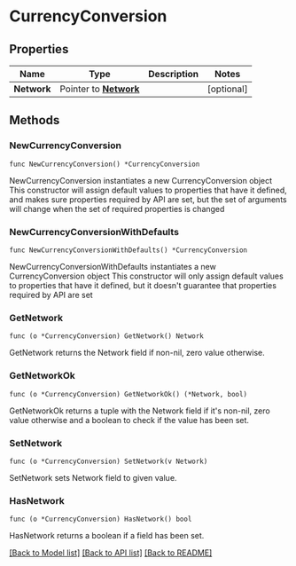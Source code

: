 # CurrencyConversion

## Properties

Name | Type | Description | Notes
------------ | ------------- | ------------- | -------------
**Network** | Pointer to [**Network**](Network.md) |  | [optional] 

## Methods

### NewCurrencyConversion

`func NewCurrencyConversion() *CurrencyConversion`

NewCurrencyConversion instantiates a new CurrencyConversion object
This constructor will assign default values to properties that have it defined,
and makes sure properties required by API are set, but the set of arguments
will change when the set of required properties is changed

### NewCurrencyConversionWithDefaults

`func NewCurrencyConversionWithDefaults() *CurrencyConversion`

NewCurrencyConversionWithDefaults instantiates a new CurrencyConversion object
This constructor will only assign default values to properties that have it defined,
but it doesn't guarantee that properties required by API are set

### GetNetwork

`func (o *CurrencyConversion) GetNetwork() Network`

GetNetwork returns the Network field if non-nil, zero value otherwise.

### GetNetworkOk

`func (o *CurrencyConversion) GetNetworkOk() (*Network, bool)`

GetNetworkOk returns a tuple with the Network field if it's non-nil, zero value otherwise
and a boolean to check if the value has been set.

### SetNetwork

`func (o *CurrencyConversion) SetNetwork(v Network)`

SetNetwork sets Network field to given value.

### HasNetwork

`func (o *CurrencyConversion) HasNetwork() bool`

HasNetwork returns a boolean if a field has been set.


[[Back to Model list]](../README.md#documentation-for-models) [[Back to API list]](../README.md#documentation-for-api-endpoints) [[Back to README]](../README.md)


